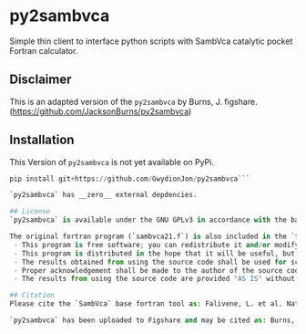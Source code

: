 # py2sambvca

Simple thin client to interface python scripts with SambVca catalytic pocket Fortran calculator.

## Disclaimer

This is an adapted version of the `py2sambvca` by Burns, J. figshare.
(https://github.com/JacksonBurns/py2sambvca)

## Installation

This Version of `py2sambvca` is not yet available on PyPi.

````python
pip install git+https://github.com/GwydionJon/py2sambvca```

`py2sambvca` has __zero__ external depdencies.

## License
`py2sambvca` is available under the GNU GPLv3 in accordance with the base Fortran code which is available under the same license and can be retreieved here: https://www.molnac.unisa.it/OMtools/sambvca2.1/download/download.html

The original fortran program (`sambvca21.f`) is also included in the `test` directory for testing purposes. It is still under the same terms of the GNU license:
 - This program is free software; you can redistribute it and/or modify it under the terms of the GNU General Public License as published by the Free Software Foundation.
 - This program is distributed in the hope that it will be useful, but WITHOUT ANY WARRANTY; without even the implied warranty of MERCHANTABILITY or FITNESS FOR A PARTICULAR PURPOSE. See the GNU General Public License for more details.
 - The results obtained from using the source code shall be used for scientific purposes only, excluding industrial or commercial purposes. To use the SambVca suite for industrial or commercial purposes, contact lcavallo|@|unisa.it.
 - Proper acknowledgement shall be made to the author of the source code in publications resulting from the use of it in its original form or modified.
 - The results from using the source code are provided "AS IS" without warranty of any kind.

## Citation
Please cite the `SambVca` base fortran tool as: Falivene, L. et al. Nat. Chem. 2019, DOI:10.1038/s41557-019-0319-5

`py2sambvca` has been uploaded to Figshare and may be cited as: Burns, J. figshare. 2020, DOI:10.6084/m9.figshare.12846707
````
